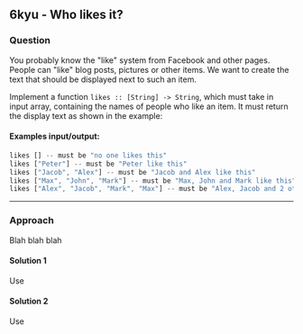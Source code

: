 ## 6kyu - Who likes it?

### Question
You probably know the "like" system from Facebook and other pages. People can "like" blog posts, pictures or other items. We want to create the text that should be displayed next to such an item.

Implement a function `likes :: [String] -> String`, which must take in input array, containing the names of people who like an item. It must return the display text as shown in the example:


#### Examples input/output:

```js
likes [] -- must be "no one likes this"
likes ["Peter"] -- must be "Peter like this"
likes ["Jacob", "Alex"] -- must be "Jacob and Alex like this"
likes ["Max", "John", "Mark"] -- must be "Max, John and Mark like this"
likes ["Alex", "Jacob", "Mark", "Max"] -- must be "Alex, Jacob and 2 others like this"
```

<hr>

### Approach
Blah blah blah  

#### Solution 1

Use 

#### Solution 2

Use  